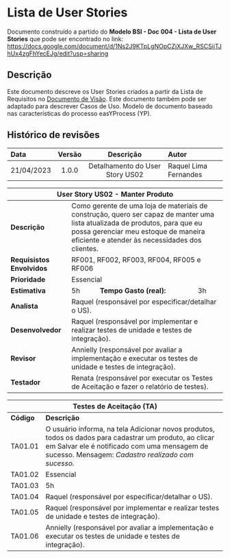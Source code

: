 # Lista de User Stories

Documento construído a partido do **Modelo BSI - Doc 004 - Lista de User Stories** que pode ser encontrado no
link: <https://docs.google.com/document/d/1Ns2J9KTpLgNOpCZjXJXw_RSCSijTJhUx4zgFhYecEJg/edit?usp=sharing>

## Descrição

Este documento descreve os User Stories criados a partir da Lista de Requisitos no [Documento de Visão](doc-visao.md). Este documento também pode ser adaptado para descrever Casos de Uso. Modelo de documento baseado nas características do processo easYProcess (YP).

## Histórico de revisões

| Data       | Versão |                           Descrição                       | Autor                          |
| :--------- | :----: | :-------------------------------------------------------: | :----------------------------- |
| 21/04/2023 | 1.0.0  |                Detalhamento do User Story US02            | Raquel Lima Fernandes          |


<table>
  <thead>
    <tr>
      <th colspan="4" scope="row">User Story US02 - Manter Produto</th>
    </tr>
  </thead>
  <tbody>
    <tr>
      <td scope="row"><b>Descrição</b></td>
      <td colspan="3">Como gerente de uma loja de materiais de construção,
        quero ser capaz de manter uma lista atualizada de produtos,
        para que eu possa gerenciar meu estoque de maneira eficiente e atender às necessidades dos clientes.
</td>
    </tr>
    <tr>
      <td scope="row"><b>Requisistos Envolvidos<b/></td>
      <td colspan="3">RF001, RF002, RF003, RF004, RF005 e RF006</td>
    </tr>
    <tr>
      <td scope="row"><b>Prioridade</b></td>
      <td colspan="3">Essencial</td>
    </tr>
    <tr>
      <td scope="row"><b>Estimativa<b/></td>
      <td>5h</td>
      <td><b>Tempo Gasto (real):<b/></td>
      <td>3h</td>
    </tr>
    <tr>
      <td scope="row"><b>Analista<b/></td>
      <td colspan="3">Raquel (responsável por especificar/detalhar o US).</td>
    </tr>
    <tr>
      <td scope="row"><b>Desenvolvedor<b/></td>
      <td colspan="3">Raquel (responsável por implementar e realizar testes de unidade e testes de integração).
      </td>
    </tr>
    <tr>
      <td scope="row"><b>Revisor<b/></td>
      <td colspan="3">Annielly (responsável por avaliar a implementação e executar os testes de unidade e testes de integração).
      </td>
    </tr>
    <tr>
      <td scope="row"><b>Testador<b/></td>
      <td colspan="3">Renata (responsável por executar os Testes de Aceitação e fazer o relatório de testes).
      </td>
    </tr>
  </tbody>
</table>

<table>
  <thead>
    <tr>
      <th colspan="4" scope="row">Testes de Aceitação (TA)</th>
    </tr>
  </thead>
  <tbody>
    <tr>
      <td scope="row"><b>Código</b></td>
      <td scope="row" colspan="3"><b>Descrição</b></td>
    </tr>
    <tr>
      <td scope="row">TA01.01</td>
      <td colspan="3">O usuário informa, na tela Adicionar novos produtos, todos os dados para cadastrar um produto, ao clicar em Salvar ele é notificado com uma mensagem de sucesso. Mensagem: <em>Cadastro realizado com sucesso.</em></td>
    </tr>
    <tr>
      <td scope="row">TA01.02</td>
      <td colspan="3">Essencial</td>
    </tr>
    <tr>
      <td scope="row">TA01.03</td>
      <td colspan="3">5h</td>
    </tr>
    <tr>
      <td scope="row">TA01.04</td>
      <td colspan="3">Raquel (responsável por especificar/detalhar o US).</td>
    </tr>
    <tr>
      <td scope="row">TA01.05</td>
      <td colspan="3">Raquel (responsável por implementar e realizar testes de unidade e testes de integração).
      </td>
    </tr>
    <tr>
      <td scope="row">TA01.06</td>
      <td colspan="3">Annielly (responsável por avaliar a implementação e executar os testes de unidade e testes de integração).
      </td>
    </tr>
  </tbody>
</table>